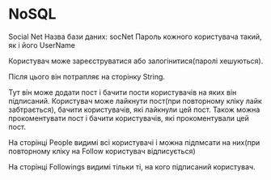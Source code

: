 # NoSQL
Social Net
Назва бази даних: socNet
Пароль кожного користувача такий, як і його UserName


Користувач може зареєструватися або залогінитися(паролі хешуються).

Після цього він потрапляє на сторінку String. 

Тут він може додати пост і бачити пости користувачів на яких він підписаний.
Користувач може лайкнути пост(при повторному кліку лайк забтрається), бачити користувачів, які лайкнули цей пост.
Також можна прокоментувати пост і бачити користувачів, які прокоментували цей пост.

На сторінці People видимі всі користувачі і можна підпмсати на них(при повторному кліку на Follow користувач відписується)

На сторінці Followings видимі тільки ті, на кого підписаний користувач.
